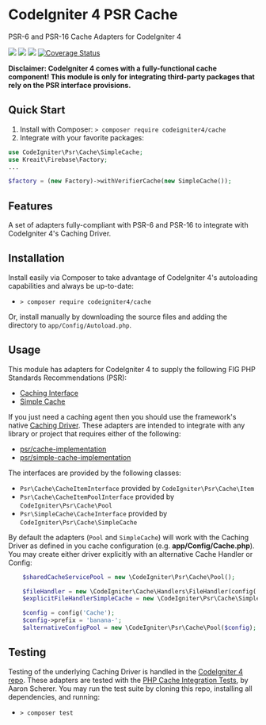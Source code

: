 # CodeIgniter 4 PSR Cache

PSR-6 and PSR-16 Cache Adapters for CodeIgniter 4

[![](https://github.com/codeigniter4/cache/workflows/PHPUnit/badge.svg)](https://github.com/codeigniter4/cache/actions/workflows/phpunit.yml)
[![](https://github.com/codeigniter4/cache/workflows/PHPStan/badge.svg)](https://github.com/codeigniter4/cache/actions/workflows/phpstan.yml)
[![](https://github.com/codeigniter4/cache/workflows/Deptrac/badge.svg)](https://github.com/codeigniter4/cache/actions/workflows/deptrac.yml)
[![Coverage Status](https://coveralls.io/repos/github/codeigniter4/cache/badge.svg?branch=develop)](https://coveralls.io/github/codeigniter4/cache?branch=develop)

**Disclaimer: CodeIgniter 4 comes with a fully-functional cache component! This module
is only for integrating third-party packages that rely on the PSR interface provisions.**

## Quick Start

1. Install with Composer: `> composer require codeigniter4/cache`
2. Integrate with your favorite packages:

```php
use CodeIgniter\Psr\Cache\SimpleCache;
use Kreait\Firebase\Factory;
...

$factory = (new Factory)->withVerifierCache(new SimpleCache());
```

## Features

A set of adapters fully-compliant with PSR-6 and PSR-16 to integrate with CodeIgniter 4's Caching Driver.

## Installation

Install easily via Composer to take advantage of CodeIgniter 4's autoloading capabilities
and always be up-to-date:

* `> composer require codeigniter4/cache`

Or, install manually by downloading the source files and adding the directory to
`app/Config/Autoload.php`.

## Usage

This module has adapters for CodeIgniter 4 to supply the following FIG PHP Standards Recommendations (PSR):
* [Caching Interface](https://www.php-fig.org/psr/psr-6)
* [Simple Cache](https://www.php-fig.org/psr/psr-16)

If you just need a caching agent then you should use the framework's native [Caching Driver](https://codeigniter4.github.io/CodeIgniter4/libraries/caching.html).
These adapters are intended to integrate with any library or project that requires either of the following:

* [psr/cache-implementation](https://packagist.org/packages/psr/cache/dependents?order_by=downloads)
* [psr/simple-cache-implementation](https://packagist.org/packages/psr/simple-cache/dependents?order_by=downloads)

The interfaces are provided by the following classes:

* `Psr\Cache\CacheItemInterface` provided by `CodeIgniter\Psr\Cache\Item`
* `Psr\Cache\CacheItemPoolInterface` provided by `CodeIgniter\Psr\Cache\Pool`
* `Psr\SimpleCache\CacheInterface` provided by `CodeIgniter\Psr\Cache\SimpleCache`

By default the adapters (`Pool` and `SimpleCache`) will work with the Caching Driver as defined
in you cache configuration (e.g. **app/Config/Cache.php**). You may create either driver explicitly
with an alternative Cache Handler or Config:

```php
    $sharedCacheServicePool = new \CodeIgniter\Psr\Cache\Pool();

    $fileHandler = new \CodeIgniter\Cache\Handlers\FileHandler(config('Cache'));
    $explicitFileHandlerSimpleCache = new \CodeIgniter\Psr\Cache\SimpleCache($fileHandler);

    $config = config('Cache');
    $config->prefix = 'banana-';
    $alternativeConfigPool = new \CodeIgniter\Psr\Cache\Pool($config);
```

## Testing

Testing of the underlying Caching Driver is handled in the [CodeIgniter 4 repo](https://github.com/codeigniter4/CodeIgniter4/tree/develop/tests/system/Cache).
These adapters are tested with the [PHP Cache Integration Tests](https://github.com/php-cache/integration-tests), by Aaron Scherer.
You may run the test suite by cloning this repo, installing all dependencies, and running:

* `> composer test`
